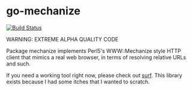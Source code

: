 go-mechanize
============

[![Build Status](https://travis-ci.org/lestrrat/go-mechanize.svg?branch=master)](https://travis-ci.org/lestrrat/go-mechanize)

WARNING: EXTREME ALPHA QUALITY CODE

Package mechanize implements Perl5's WWW::Mechanize style HTTP client
that mimics a real web browser, in terms of resolving relative URLs
and such.

If you need a working tool right now, please check out [surf](https://github.com/headzoo/surf).
This library exists because I had some itches that I wanted to scratch.

